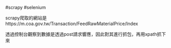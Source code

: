 #scrapy
#selenium

scrapy爬取的網站是https://m.coa.gov.tw/Transaction/FeedRawMaterialPrice/Index

透過控制台觀察到數據是透過post請求響應，因此對其進行抓包，再用xpath抓下來
